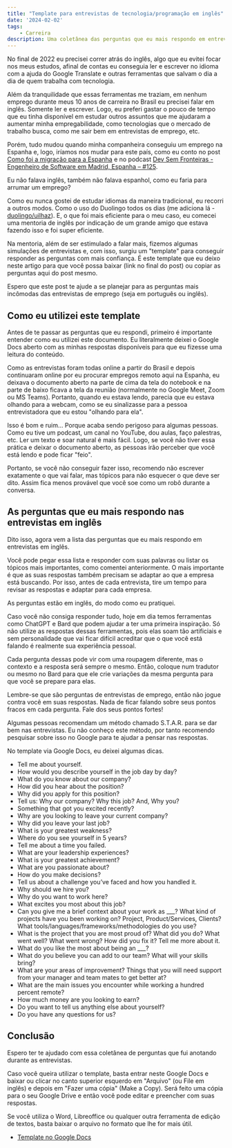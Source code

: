 ```yaml
---
title: "Template para entrevistas de tecnologia/programação em inglês"
date: '2024-02-02'
tags:
    - Carreira
description: Uma coletânea das perguntas que eu mais respondo em entrevistas de tecnologia/programação em inglês com template para copiar ou baixar via Google Docs.
---
```


No final de 2022 eu precisei correr atrás do inglês, algo que eu evitei focar nos meus estudos, afinal de contas eu conseguia ler e escrever no idioma com a ajuda do Google Translate e outras ferramentas que salvam o dia a dia de quem trabalha com tecnologia.

Além da tranquilidade que essas ferramentas me traziam, em nenhum emprego durante meus 10 anos de carreira no Brasil eu precisei falar em inglês. Somente ler e escrever. Logo, eu preferi gastar o pouco de tempo que eu tinha disponível em estudar outros assuntos que me ajudaram a aumentar minha empregabilidade, como tecnologias que o mercado de trabalho busca, como me sair bem em entrevistas de emprego, etc.

Porém, tudo mudou quando minha companheira conseguiu um emprego na Espanha e, logo, iríamos nos mudar para este país, como eu conto no post [Como foi a migração para a Espanha](/posts/como-foi-a-migracao-para-espanha/) e no podcast [Dev Sem Fronteiras - Engenheiro de Software em Madrid, Espanha – #125](https://www.devsemfronteiras.tech/engenheiro-de-software-em-madrid-espanha-dev-sem-fronteiras-125/).

Eu não falava inglês, também não falava espanhol, como eu faria para arrumar um emprego?

Como eu nunca gostei de estudar idiomas da maneira tradicional, eu recorri a outros modos. Como o uso do Duolingo todos os dias (me adiciona lá - [duolingo/uilhaz](https://www.duolingo.com/profile/uilhaz?via=woliveiras.com.br)). E, o que foi mais eficiente para o meu caso, eu comecei uma mentoria de inglês por indicação de um grande amigo que estava fazendo isso e foi super eficiente. 

Na mentoria, além de ser estimulado a falar mais, fizemos algumas simulações de entrevistas e, com isso, surgiu um "template" para conseguir responder as perguntas com mais confiança. É este template que eu deixo neste artigo para que você possa baixar (link no final do post) ou copiar as perguntas aqui do post mesmo.

Espero que este post te ajude a se planejar para as perguntas mais incômodas das entrevistas de emprego (seja em português ou inglês).

## Como eu utilizei este template

Antes de te passar as perguntas que eu respondi, primeiro é importante entender como eu utilizei este documento. Eu literalmente deixei o Google Docs aberto com as minhas respostas disponíveis para que eu fizesse uma leitura do conteúdo.

Como as entrevistas foram todas online a partir do Brasil e depois continuaram online por eu procurar empregos remoto aqui na Espanha, eu deixava o documento aberto na parte de cima da tela do notebook e na parte de baixo ficava a tela da reunião (normalmente no Google Meet, Zoom ou MS Teams). Portanto, quando eu estava lendo, parecia que eu estava olhando para a webcam, como se eu sinalizasse para a pessoa entrevistadora que eu estou "olhando para ela".

Isso é bom e ruim… Porque acaba sendo perigoso para algumas pessoas. Como eu tive um podcast, um canal no YouTube, dou aulas, faço palestras, etc. Ler um texto e soar natural é mais fácil. Logo, se você não tiver essa prática e deixar o documento aberto, as pessoas irão perceber que você está lendo e pode ficar "feio". 

Portanto, se você não conseguir fazer isso, recomendo não escrever exatamente o que vai falar, mas tópicos para não esquecer o que deve ser dito. Assim fica menos provável que você soe como um robô durante a conversa.

## As perguntas que eu mais respondo nas entrevistas em inglês

Dito isso, agora vem a lista das perguntas que eu mais respondo em entrevistas em inglês.

Você pode pegar essa lista e responder com suas palavras ou listar os tópicos mais importantes, como comentei anteriormente. O mais importante é que as suas respostas também precisam se adaptar ao que a empresa está buscando. Por isso, antes de cada entrevista, tire um tempo para revisar as respostas e adaptar para cada empresa.

As perguntas estão em inglês, do modo como eu pratiquei. 

Caso você não consiga responder tudo, hoje em dia temos ferramentas como ChatGPT e Bard que podem ajudar a ter uma primeira inspiração. Só não utilize as respostas dessas ferramentas, pois elas soam tão artificiais e sem personalidade que vai ficar difícil acreditar que o que você está falando é realmente sua experiência pessoal.

Cada pergunta dessas pode vir com uma roupagem diferente, mas o contexto e a resposta será sempre o mesmo. Então, coloque num tradutor ou mesmo no Bard para que ele crie variações da mesma pergunta para que você se prepare para elas.

Lembre-se que são perguntas de entrevistas de emprego, então não jogue contra você em suas respostas. Nada de ficar falando sobre seus pontos fracos em cada pergunta. Fale dos seus pontos fortes!

Algumas pessoas recomendam um método chamado S.T.A.R. para se dar bem nas entrevistas. Eu não conheço este método, por tanto recomendo pesquisar sobre isso no Google para te ajudar a pensar nas respostas.

No template via Google Docs, eu deixei algumas dicas.

- Tell me about yourself.
- How would you describe yourself in the job day by day?
- What do you know about our company?
- How did you hear about the position?
- Why did you apply for this position?
- Tell us: Why our company? Why this job? And, Why you? 
- Something that got you excited recently?
- Why are you looking to leave your current company?
- Why did you leave your last job?
- What is your greatest weakness?
- Where do you see yourself in 5 years?
- Tell me about a time you failed.
- What are your leadership experiences?
- What is your greatest achievement?
- What are you passionate about?
- How do you make decisions?
- Tell us about a challenge you’ve faced and how you handled it.
- Why should we hire you?
- Why do you want to work here?
- What excites you most about this job?
- Can you give me a brief context about your work as ___? What kind of projects have you been working on? Project, Product/Services, Clients? What tools/languages/frameworks/methodologies do you use?
- What is the project that you are most proud of? What did you do? What went well? What went wrong? How did you fix it? Tell me more about it.
- What do you like the most about being an ___?
- What do you believe you can add to our team? What will your skills bring?
- What are your areas of improvement? Things that you will need support from your manager and team mates to get better at?
- What are the main issues you encounter while working a hundred percent remote?
- How much money are you looking to earn?
- Do you want to tell us anything else about yourself?
- Do you have any questions for us?

## Conclusão 

Espero ter te ajudado com essa coletânea de perguntas que fui anotando durante as entrevistas. 

Caso você queira utilizar o template, basta entrar neste Google Docs e baixar ou clicar no canto superior esquerdo em "Arquivo" (ou File em inglês) e depois em "Fazer uma cópia" (Make a Copy). Será feito uma cópia para o seu Google Drive e então você pode editar e preencher com suas respostas.

Se você utiliza o Word, Libreoffice ou qualquer outra ferramenta de edição de textos, basta baixar o arquivo no formato que lhe for mais útil.

- [Template no Google Docs](https://docs.google.com/document/d/15B437FT9OC9sOZp7dPSIXyUPNJ2g2o-0hPCuTN6g-QM/edit?usp=sharing)
